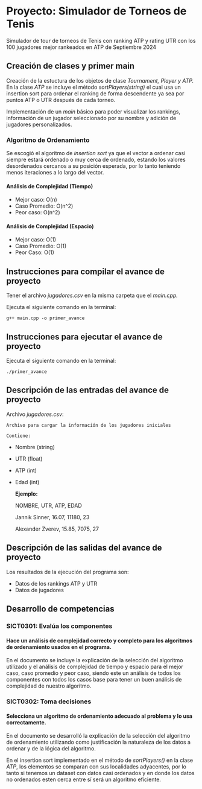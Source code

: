 # Proyecto: Simulador de Torneos de Tenis

Simulador de tour de torneos de Tenis con ranking ATP y rating UTR con los 100 jugadores mejor rankeados en ATP de Septiembre 2024

## Creación de clases y primer main

Creación de la estuctura de los objetos de clase *Tournament, Player y ATP.* En la clase *ATP* se incluye el método *sortPlayers(string)* el cual usa un insertion sort para ordenar el ranking de forma descendente ya sea por puntos ATP o UTR después de cada torneo.

Implementación de un *main* básico para poder visualizar los rankings, información de un jugador seleccionado por su nombre y adición de jugadores personalizados.

### Algoritmo de Ordenamiento

Se escogió el algoritmo de *insertion sort* ya que el vector a ordenar casi siempre estará ordenado o muy cerca de ordenado, estando los valores desordenados cercanos a su posición esperada, por lo tanto teniendo menos iteraciones a lo largo del vector.

#### Análisis de Complejidad (Tiempo)

* Mejor caso: O(n)
* Caso Promedio: O(n^2)
* Peor caso: O(n^2)

#### Análisis de Complejidad (Espacio)

* Mejor caso: O(1)
* Caso Promedio: O(1)
* Peor Caso: O(1)


## Instrucciones para compilar el avance de proyecto

Tener el archivo *jugadores.csv* en la misma carpeta que el *main.cpp.*

Ejecuta el siguiente comando en la terminal:

`g++ main.cpp -o primer_avance`

## Instrucciones para ejecutar el avance de proyecto

Ejecuta el siguiente comando en la terminal:

`./primer_avance`

## Descripción de las entradas del avance de proyecto

Archivo *jugadores.csv*:

    Archivo para cargar la información de los jugadores iniciales

    Contiene:

* Nombre (string)
* UTR (float)
* ATP (int)
* Edad (int)

  **Ejemplo:**

  NOMBRE, UTR, ATP, EDAD

  Jannik Sinner, 16.07, 11180, 23

  Alexander Zverev, 15.85, 7075, 27

## Descripción de las salidas del avance de proyecto

Los resultados de la ejecución del programa son:

* Datos de los rankings ATP y UTR
* Datos de jugadores

## Desarrollo de competencias

### SICT0301: Evalúa los componentes

#### Hace un análisis de complejidad correcto y completo para los algoritmos de ordenamiento usados en el programa.

En el documento se incluye la explicación de la selección del algoritmo utilizado y el análisis de complejidad de tiempo y espacio para el mejor caso, caso promedio y peor caso, siendo este un análisis de todos los componentes con todos los casos base para tener un buen análisis de complejidad de nuestro algoritmo.


### SICT0302: Toma decisiones

#### Selecciona un algoritmo de ordenamiento adecuado al problema y lo usa correctamente.

En el documento se desarrolló la explicación de la selección del algoritmo de ordenamiento utilizando como justificación la naturaleza de los datos a ordenar y de la lógica del algoritmo.

En el insertion sort implementado en el método de *sortPlayers()* en la clase *ATP*, los elementos se comparan con sus localidades adyacentes, por lo tanto si tenemos un dataset con datos casi ordenados y en donde los datos no ordenados esten cerca entre sí será un algoritmo eficiente.
